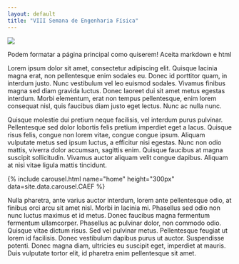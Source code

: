 ```yaml
---
layout: default
title: "VIII Semana de Engenharia Física"
---
```


<div class="float-lg-end m-3">
    <img class="img-fluid" src="{{site.baseurl}}/img/logos/semef.jpg">
</div>

Podem formatar a página principal como quiserem! Aceita markdown e html

 Lorem ipsum dolor sit amet, consectetur adipiscing elit. Quisque lacinia magna erat, non pellentesque enim sodales eu. Donec id porttitor quam, in interdum justo. Nunc vestibulum vel leo euismod sodales. Vivamus finibus magna sed diam gravida luctus. Donec laoreet dui sit amet metus egestas interdum. Morbi elementum, erat non tempus pellentesque, enim lorem consequat nisl, quis faucibus diam justo eget lectus. Nunc ac nulla nunc.

Quisque molestie dui pretium neque facilisis, vel interdum purus pulvinar. Pellentesque sed dolor lobortis felis pretium imperdiet eget a lacus. Quisque risus felis, congue non lorem vitae, congue congue ipsum. Aliquam vulputate metus sed ipsum luctus, a efficitur nisi egestas. Nunc non odio mattis, viverra dolor accumsan, sagittis enim. Quisque faucibus at magna suscipit sollicitudin. Vivamus auctor aliquam velit congue dapibus. Aliquam at nisi vitae ligula mattis tincidunt.

<div class="col-md-5 float-lg-end mb-2">
    {% include carousel.html name="home" height="300px" data=site.data.carousel.CAEF %}
</div>


Nulla pharetra, ante varius auctor interdum, lorem ante pellentesque odio, at finibus orci arcu sit amet nisl. Morbi in lacinia mi. Phasellus sed odio non nunc luctus maximus et id metus. Donec faucibus magna fermentum fermentum ullamcorper. Phasellus ac pulvinar dolor, non commodo odio. Quisque vitae dictum risus. Sed vel pulvinar metus. Pellentesque feugiat ut lorem id facilisis. Donec vestibulum dapibus purus ut auctor. Suspendisse potenti. Donec magna diam, ultricies eu suscipit eget, imperdiet at mauris. Duis vulputate tortor elit, id pharetra enim pellentesque sit amet.